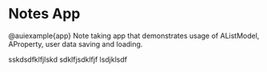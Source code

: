 # Notes App

@auiexample{app}
Note taking app that demonstrates usage of AListModel, AProperty, user data saving and loading.

sskdsdfklfjlskd  sdklfjsdklfjf lsdjklsdf